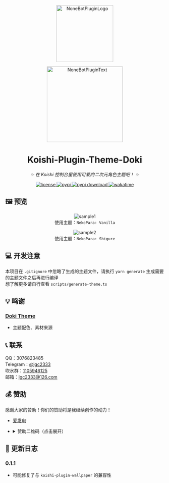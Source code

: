 <!-- markdownlint-disable MD026 MD031 MD033 MD036 MD041 -->

<div align="center">

<a href="https://koishi.chat/zh-CN/market/">
  <img src="https://raw.githubusercontent.com/lgc2333/koishi-workspace/master/readme/koishi-plugin.png" width="180" height="180" alt="NoneBotPluginLogo">
</a>

<p>
  <img src="https://raw.githubusercontent.com/lgc2333/koishi-workspace/master/readme/KoishiPlugin.svg" width="240" alt="NoneBotPluginText">
</p>

# Koishi-Plugin-Theme-Doki

_✨ 在 Koishi 控制台里使用可爱的二次元角色主题吧！ ✨_

<a href="./LICENSE">
  <img src="https://img.shields.io/github/license/lgc2333/koishi-plugin-theme-doki.svg" alt="license">
</a>
<a href="https://www.npmjs.com/package/koishi-plugin-theme-doki">
  <img src="https://img.shields.io/npm/v/koishi-plugin-theme-doki" alt="pypi">
</a>
<a href="https://www.npmjs.com/package/koishi-plugin-theme-doki">
  <img src="https://img.shields.io/npm/dm/koishi-plugin-theme-doki" alt="pypi download">
</a>
<a href="https://wakatime.com/badge/user/b61b0f9a-f40b-4c82-bc51-0a75c67bfccf/project/018e09c0-df9e-47b9-ae51-cf1f0dd97dce">
  <img src="https://wakatime.com/badge/user/b61b0f9a-f40b-4c82-bc51-0a75c67bfccf/project/018e09c0-df9e-47b9-ae51-cf1f0dd97dce.svg" alt="wakatime">
</a>

</div>

## 🖼️ 预览

<center>

![sample1](https://raw.githubusercontent.com/lgc2333/koishi-workspace/master/readme/theme-doki/sample1.png)  
使用主题：`NekoPara: Vanilla`

![sample2](https://raw.githubusercontent.com/lgc2333/koishi-workspace/master/readme/theme-doki/sample2.png)  
使用主题：`NekoPara: Shigure`

</center>

## 💻 开发注意

本项目在 `.gitignore` 中忽略了生成的主题文件，请执行 `yarn generate` 生成需要的主题文件之后再进行编译  
想了解更多请自行查看 `scripts/generate-theme.ts`

## 💡 鸣谢

### [Doki Theme](https://github.com/doki-theme)

- 主题配色、素材来源

## 📞 联系

QQ：3076823485  
Telegram：[@lgc2333](https://t.me/lgc2333)  
吹水群：[1105946125](https://jq.qq.com/?_wv=1027&k=Z3n1MpEp)  
邮箱：<lgc2333@126.com>

## 💰 赞助

感谢大家的赞助！你们的赞助将是我继续创作的动力！

- [爱发电](https://afdian.net/@lgc2333)
- <details>
    <summary>赞助二维码（点击展开）</summary>

  ![讨饭](https://raw.githubusercontent.com/lgc2333/ShigureBotMenu/master/src/imgs/sponsor.png)

  </details>

## 📝 更新日志

### 0.1.1

- 可能修复了与 `koishi-plugin-wallpaper` 的兼容性
